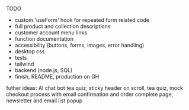 TODO

- custom 'useForm' hook for repeated form related code
- full product and collection descriptions
- customer account menu links
- function documentation
- accessibility (buttons, forms, images, error handling)
- desktop css
- tests
- tailwind
- backend (node.js, SQL)
- finish, README, production on GH

futher ideas:
AI chat bot tea quiz, sticky header on scroll, tea quiz, mock checkout process with email confirmation and order complete page, newsletter and email list popup